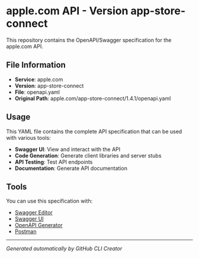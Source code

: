 # apple.com API - Version app-store-connect

This repository contains the OpenAPI/Swagger specification for the apple.com API.

## File Information

- **Service**: apple.com
- **Version**: app-store-connect
- **File**: openapi.yaml
- **Original Path**: apple.com/app-store-connect/1.4.1/openapi.yaml

## Usage

This YAML file contains the complete API specification that can be used with various tools:

- **Swagger UI**: View and interact with the API
- **Code Generation**: Generate client libraries and server stubs
- **API Testing**: Test API endpoints
- **Documentation**: Generate API documentation

## Tools

You can use this specification with:

- [Swagger Editor](https://editor.swagger.io/)
- [Swagger UI](https://swagger.io/tools/swagger-ui/)
- [OpenAPI Generator](https://openapi-generator.tech/)
- [Postman](https://www.postman.com/)

---

*Generated automatically by GitHub CLI Creator*
